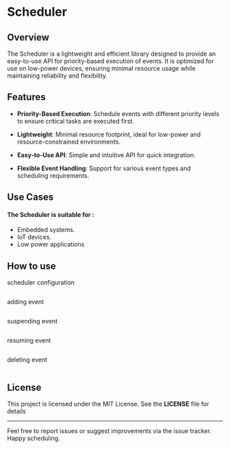 # Scheduler 

## Overview
The Scheduler is a lightweight and efficient library designed to provide an easy-to-use API for priority-based execution of events. It is optimized for use on low-power devices, ensuring minimal resource usage while maintaining reliability and flexibility.

## Features 

- **Priority-Based Execution**: Schedule events with different priority levels to ensure critical tasks are executed first.

- **Lightweight**: Minimal resource footprint, ideal for low-power and resource-constrained environments.

- **Easy-to-Use API**: Simple and intuitive API for quick integration.

- **Flexible Event Handling**: Support for various event types and scheduling requirements.

## Use Cases
#### The Scheduler is suitable for :
- Embedded systems.
- IoT devices.
- Low power applications 
## How to use 
scheduler configuration
```C:examples/main.c [13-15]

```
adding event 
``` c:examples/main.c [23-25]

```
suspending event
``` c:examples/main.c [36-36]

```
resuming event
``` c:examples/main.c [40-40]

```
deleting event
``` c:examples/main.c [44-44]

```
## License
This project is licensed under the MIT License. See the **LICENSE** file for details

--- 

Feel free to report issues or suggest improvements via the issue tracker.
Happy scheduling.